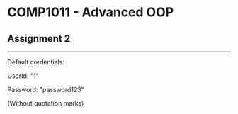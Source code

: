 <h1>COMP1011 - Advanced OOP</h1>
<h2>Assignment 2</h2>
<hr>
<p>Default credentials:</p>
<p>UserId: "1"</p>
<p>Password: "password123"</p>
<p>(Without quotation marks)</p>